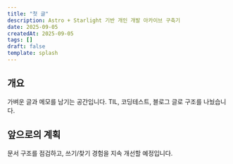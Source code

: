 ```yaml
---
title: "첫 글"
description: Astro + Starlight 기반 개인 개발 아카이브 구축기
date: 2025-09-05
createdAt: 2025-09-05
tags: []
draft: false
template: splash
---
```


## 개요

가벼운 글과 메모를 남기는 공간입니다. TIL, 코딩테스트, 블로그 글로 구조를 나눴습니다.

## 앞으로의 계획

문서 구조를 점검하고, 쓰기/찾기 경험을 지속 개선할 예정입니다.

